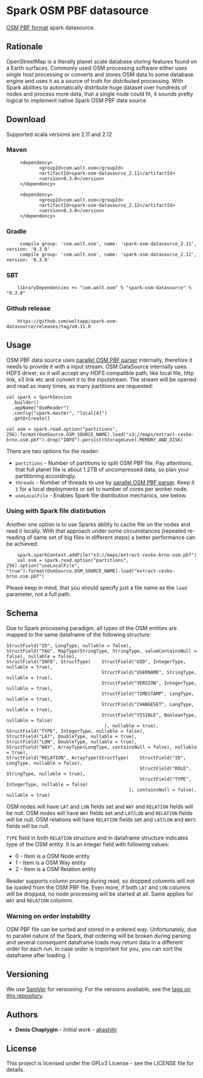 # Spark OSM PBF datasource

[OSM PBF format](https://wiki.openstreetmap.org/wiki/PBF_Format) spark datasource.

## Rationale

OpenStreetMap is a literally planet scale database storing features found on a Earth surfaces. Commonly used OSM processing software
either uses single host processing or converts and stores OSM data to some database engine and uses it as a source of truth for distributed
processing. With Spark abilities to automatically distribute huge dataset over hundreds of nodes and process more data, that a
single node could fit, it sounds pretty logical to implement native Spark OSM PBF data source  
## Download

Supported scala versions are 2.11 and 2.12

### Maven 
        
         <dependency>
                <groupId>com.wolt.osm</groupId>
                <artifactId>spark-osm-datasource_2.11</artifactId>
                <version>0.3.0</version>
         </dependency>

         <dependency>
                <groupId>com.wolt.osm</groupId>
                <artifactId>spark-osm-datasource_2.12</artifactId>
                <version>0.3.0</version>
         </dependency>
        
### Gradle

         compile group: 'com.wolt.osm', name: 'spark-osm-datasource_2.11', version: '0.3.0'
         compile group: 'com.wolt.osm', name: 'spark-osm-datasource_2.12', version: '0.3.0'
        
### SBT 
                        
        libraryDependencies += "com.wolt.osm" % "spark-osm-datasource" % "0.3.0"
        
### Github release

        https://github.com/woltapp/spark-osm-datasource/releases/tag/v0.31.0
        
## Usage                
        
OSM PBF data source uses [parallel OSM PBF parser](https://github.com/woltapp/parallelpbf) internally, therefore it needs to provide
it with a input stream. OSM DataSource internally uses HDFS driver, so it will accept any HDFS compatible path, like local
file, http link, s3 link etc and convert it to the inputstream. The stream will be opened and read as many times, as many
partitions are requested:

    val spark = SparkSession
      .builder()
      .appName("OsmReader")
      .config("spark.master", "local[4]")
      .getOrCreate()

    val osm = spark.read.option("partitions", 256).format(OsmSource.OSM_SOURCE_NAME).load("s3://maps/extract-cesko-brno.osm.pbf").drop("INFO").persist(StorageLevel.MEMORY_AND_DISK)
    
There are two options for the reader:

* `partitions` - Number of partitions to split OSM PBF file. Pay attentions, that full planet file is about 1.2TB of uncompressed data, so plan
your partitioning accordingly.
* `threads` - Number of threads to use by [parallel OSM PBF parser](https://github.com/woltapp/parallelpbf). Keep it
`1` for a local deployments or set to number of cores per worker node.
* `useLocalFile` - Enables Spark file distribution mechanics, see below.

### Using with Spark file distirbution 

Another one option is to use Sparks ability to cache file on the nodes and read it locally. With that approach under some circumstances (repeated re-reading
of same set of big files in different steps) a better performance can be achieved.

        spark.sparkContext.addFile("s3://maps/extract-cesko-brno.osm.pbf")
        val osm = spark.read.option("partitions", 256).option("useLocalFile", "true").format(OsmSource.OSM_SOURCE_NAME).load("extract-cesko-brno.osm.pbf")
        
Please keep in mind, that you should specify just a file name as the `load` parameter, not a full path.
        
## Schema

Due to Spark processing paradigm, all types of the OSM entities are mapped to the same dataframe of the following structure:

    StructField("ID", LongType, nullable = false),
    StructField("TAG", MapType(StringType, StringType, valueContainsNull = false), nullable = false),
    StructField("INFO", StructType(    StructField("UID", IntegerType, nullable = true),
                                       StructField("USERNAME", StringType, nullable = true),
                                       StructField("VERSION", IntegerType, nullable = true),
                                       StructField("TIMESTAMP", LongType, nullable = true),
                                       StructField("CHANGESET", LongType, nullable = true),
                                       StructField("VISIBLE", BooleanType, nullable = false)
                                        ), nullable = true),
    StructField("TYPE", IntegerType, nullable = false),
    StructField("LAT", DoubleType, nullable = true),
    StructField("LON", DoubleType, nullable = true),
    StructField("WAY", ArrayType(LongType, containsNull = false), nullable = true),
    StructField("RELATION", ArrayType(StructType(    StructField("ID", LongType, nullable = false),
                                                     StructField("ROLE", StringType, nullable = true),
                                                     StructField("TYPE", IntegerType, nullable = false)
                                                 ), containsNull = false), nullable = true)

OSM nodes will have `LAT` and `LON` fields set and `WAY` and `RELATION` fields will be null.
OSM nodes will have `WAY` fields set and `LAT`/`LON` and `RELATION` fields will be null.
OSM relations will have `RELATION` fields set and `LAT`/`LON` and `WAYS` fields will be null.

`TYPE` field in both `RELATION` structure and in dataframe structure indicates type of the OSM entity. It is an
integer field with following values:

* 0 - Item is a OSM Node entity
* 1 - Item is a OSM Way entity
* 2 - Item is a OSM Relation entity

Reader supports column pruning during read, so dropped columnts will not be loaded from the OSM PBF file. Even more,
if both `LAT` and `LON` columns will be dropped, no node processing will be started at all. Same applies for
`WAY` and `RELATION` columnn.

### Warning on order instability

OSM PBF file can be sorted and stored in a ordered way. Unfortunately, due to parallel nature of the Spark, that 
ordering will be broken during parsing and several consequent dataframe loads may return data in a different order for 
each run. In case order is important for you, you can sort the dataframe after loading. 
                          |

## Versioning

We use [SemVer](http://semver.org/) for versioning. For the versions available, see the [tags on this repository](https://github.com/woltapp/spark-osm-reader/tags). 

## Authors

* **Denis Chaplygin** - *Initial work* - [akashihi](https://github.com/akashihi)

## License

This project is licensed under the GPLv3 License - see the LICENSE file for details.